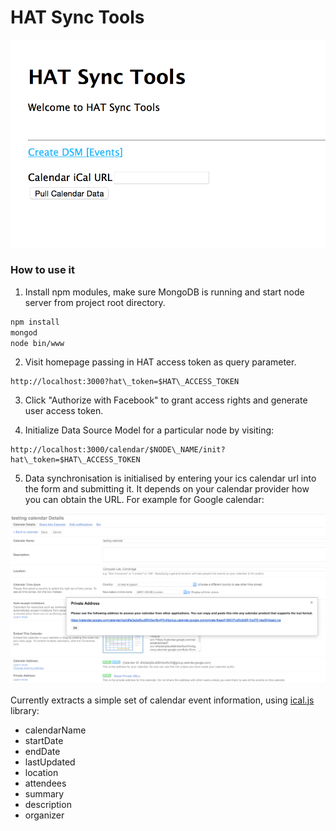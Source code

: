 # HAT Sync Tools

![HAT Calendar Synchronizer](https://raw.githubusercontent.com/Hub-of-all-Things/DataPlugCalendar/master/images/screenshot.png)

### How to use it

1. Install npm modules, make sure MongoDB is running and start node server from project root directory.

  ```bash
  npm install
  mongod
  node bin/www
  ```

2. Visit homepage passing in HAT access token as query parameter.

  ```
  http://localhost:3000?hat\_token=$HAT\_ACCESS_TOKEN
  ```

3. Click "Authorize with Facebook" to grant access rights and generate user access token.

4. Initialize Data Source Model for a particular node by visiting:

  ```
  http://localhost:3000/calendar/$NODE\_NAME/init?hat\_token=$HAT\_ACCESS_TOKEN
  ```

5. Data synchronisation is initialised by entering your ics calendar url into the form and submitting it. It depends on your calendar provider how you can obtain the URL. For example for Google calendar:

![Google Calendar ICS address](https://raw.githubusercontent.com/Hub-of-all-Things/DataPlugCalendar/master/images/calendar.png)

Currently extracts a simple set of calendar event information, using [ical.js](https://github.com/mozilla-comm/ical.js) library:

- calendarName
- startDate
- endDate
- lastUpdated
- location
- attendees
- summary
- description
- organizer
